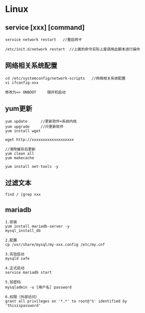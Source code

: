 # Linux
## service [xxx] [command]
```
service network restart   //重启网卡

/etc/init.d/network restart  //上面的命令实际上是调用此脚本进行操作
```

## 网络相关系统配置
```
cd /etc/systemconfig/network-scripts   //网络相关系统配置
vi ifconfig-xxx

修改为=> ONBOOT     随开机启动
```

## yum更新
```
yum update      //更新软件+系统内核
yum upgrade     //只更新软件
yum install wget

wget http://xxxxxxxxxxxxxxxxxxx

//清除缓存后更新
yum clean all
yum makecache

yum install net-tools -y
```

## 过滤文本
```
find / |grep xxx
```

## mariadb
```
1.安装
yum install mariadb-server -y 
mysql_install_db

2.配置
cp /usr/share/mysql/my-xxx.config /etc/my.cnf

3.实验启动
mysqld safe

4.正式启动
service mariadb start

5.加密码
mysqladmin -u [用户名] password

6.权限（外部访问）
grant all privileges on '*.*' to root@'%' identified by 'thisispassword' 
```
